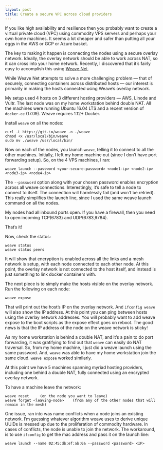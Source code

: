 ```yaml
---
layout: post
title: Create a secure VPC across cloud providers
---
```


If you like high availability and resilience then you probably want to create
a virtual private cloud (VPC) using commodity VPS servers and perhaps your 
own home machines. It seems a lot cheaper and safer than putting all your
eggs in the AWS or GCP or Azure basket.

The key to making it happen is connecting the nodes using a secure overlay 
network. Ideally, the overlay network should be able to work across NAT, so 
it can cross into your home network. Recently, I discovered that it’s fairly 
easy to accomplish this using [Weave Net](https://www.weave.works/).

While Weave Net attempts to solve a more challenging problem — that of 
securely, connecting containers across distributed hosts — our interest is 
primarily in making the hosts connected using Weave’s overlay network.

My setup used 4 hosts on 3 different hosting providers — AWS, Linode and Vultr. 
The last node was on my home workstation behind double NAT. All the machines 
were running Ubuntu 16.04 LTS and a recent version of `docker-ce` (17.09). 
Weave requires 1.12+ Docker.

Install `weave` on all the nodes:
```
curl -L https://git.io/weave -o ./weave
chmod +x /usr/local/bin/weave
sudo mv ./weave /usr/local/bin/
```

Now on each of the nodes, you launch `weave`, telling it to connect to all 
the other machines. Initially, I left my home machine out (since I don’t 
have port forwarding setup). So, on the 4 VPS machines, I ran:
```
weave launch --password <your-secure-password> <node1-ip> <node2-ip> <node3-ip> <node4-ip>
```

The `--password` option along with your chosen password enables encryption 
across all weave connections. Interestingly, it’s safe to tell a node to 
connect to itself. The connection will harmlessly fail (and won’t be retried). 
This really simplifies the launch line, since I used the same weave launch 
command on all the nodes.

My nodes had all inbound ports open. If you have a firewall, then you need to 
open incoming TCP(6783) and UDP(6783,6784).

That’s it!

Now, check the status:
```
weave status
weave status peers
```
It will show that encryption is enabled across all the links and a mesh 
network is setup, with each node connected to each other node. At this point, 
the overlay network is not connected to the host itself, and instead is just 
something to link docker containers with.

The next piece is to simply make the hosts visible on the overlay network. 
Run the following on each node:
```
weave expose
```

That will print out the host’s IP on the overlay network. And `ifconfig weave` 
will also show the IP address. At this point you can ping between hosts using 
the overlay network addresses. You will probably want to add weave expose to 
the boot scripts as the expose effect goes on reboot. The good news is that 
the IP address of the node on the weave network is sticky!

As my home workstation is behind a double NAT, and it’s a pain to do port 
forwarding, it was gratifying to find out that `weave` can easily do NAT 
traversal. So, from my home machine, I just did a weave launch using the same 
password. And, `weave` was able to have my home workstation join the same 
cloud. `weave expose` worked similarly.

At this point we have 5 machines spanning myriad hosting providers, including 
one behind a double NAT, fully connected using an encrypted overlay network.

To have a machine leave the network:
```
weave reset     (on the node you want to leave)
weave forget <leaving-node>    (from any of the other nodes that will remain in the mesh)
```

One issue, ran into was name conflicts when a node joins an existing network. 
I’m guessing whatever algorithm weave uses to derive unique UUIDs is messed 
up due to the proliferation of commodity hardware. In cases of conflicts, 
the node is unable to join the network. The workaround, is to use `ifconfig`
to get the mac address and pass it on the launch line:
```
weave launch --name 02:45:db:ef:ab:0a --password <password> <IP>
```
